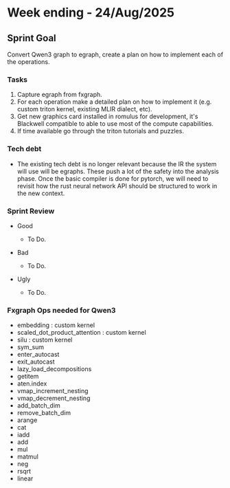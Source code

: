 # Week ending - 24/Aug/2025

## Sprint Goal

Convert Qwen3 graph to egraph, create a plan on how to implement each of the operations.

### Tasks

1. Capture egraph from fxgraph.
2. For each operation make a detailed plan on how to implement it (e.g. custom triton kernel, existing MLIR dialect, etc).
3. Get new graphics card installed in romulus for development, it's Blackwell compatible to able to use most of the compute capabilities.
4. If time available go through the triton tutorials and puzzles.

### Tech debt

- The existing tech debt is no longer relevant because the IR the system will use will be egraphs. These push a lot of the safety into the analysis phase. Once the basic compiler is done for pytorch, we will need to revisit how the rust neural network API should be structured to work in the new context.

### Sprint Review

- Good
  - To Do.

- Bad
  - To Do.

- Ugly
  - To Do.

### Fxgraph Ops needed for Qwen3

- embedding : custom kernel
- scaled_dot_product_attention : custom kernel
- silu : custom kernel
- sym_sum
- enter_autocast
- exit_autocast
- lazy_load_decompositions
- getitem
- aten.index
- vmap_increment_nesting
- vmap_decrement_nesting
- add_batch_dim
- remove_batch_dim
- arange
- cat
- iadd
- add
- mul
- matmul
- neg
- rsqrt
- linear
